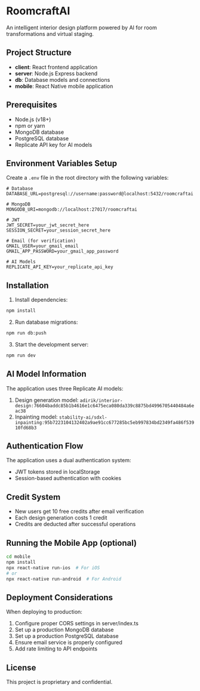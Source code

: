 # RoomcraftAI

An intelligent interior design platform powered by AI for room transformations and virtual staging.

## Project Structure

- **client**: React frontend application
- **server**: Node.js Express backend
- **db**: Database models and connections
- **mobile**: React Native mobile application

## Prerequisites

- Node.js (v18+)
- npm or yarn
- MongoDB database
- PostgreSQL database
- Replicate API key for AI models

## Environment Variables Setup

Create a `.env` file in the root directory with the following variables:

```
# Database
DATABASE_URL=postgresql://username:password@localhost:5432/roomcraftai

# MongoDB
MONGODB_URI=mongodb://localhost:27017/roomcraftai

# JWT
JWT_SECRET=your_jwt_secret_here
SESSION_SECRET=your_session_secret_here

# Email (for verification)
GMAIL_USER=your_gmail_email
GMAIL_APP_PASSWORD=your_gmail_app_password

# AI Models
REPLICATE_API_KEY=your_replicate_api_key
```

## Installation

1. Install dependencies:

```bash
npm install
```

2. Run database migrations:

```bash
npm run db:push
```

3. Start the development server:

```bash
npm run dev
```

## AI Model Information

The application uses three Replicate AI models:
1. Design generation model: `adirik/interior-design:76604baddc85b1b4616e1c6475eca080da339c8875bd4996705440484a6eac38`
2. Inpainting model: `stability-ai/sdxl-inpainting:95b7223104132402a9ae91cc677285bc5eb997834bd2349fa486f53910fd68b3`

## Authentication Flow

The application uses a dual authentication system:
- JWT tokens stored in localStorage
- Session-based authentication with cookies

## Credit System

- New users get 10 free credits after email verification
- Each design generation costs 1 credit
- Credits are deducted after successful operations

## Running the Mobile App (optional)

```bash
cd mobile
npm install
npx react-native run-ios  # For iOS
# or
npx react-native run-android  # For Android
```

## Deployment Considerations

When deploying to production:
1. Configure proper CORS settings in server/index.ts
2. Set up a production MongoDB database
3. Set up a production PostgreSQL database
4. Ensure email service is properly configured
5. Add rate limiting to API endpoints

## License

This project is proprietary and confidential.